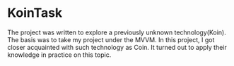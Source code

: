 # KoinTask

The project was written to explore a previously unknown technology(Koin). The basis was to take my project under the MVVM.
In this project, I got closer acquainted with such technology as Coin. It turned out to apply their knowledge in practice on this topic.
